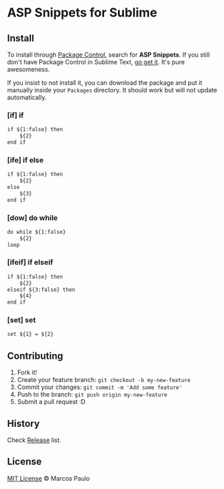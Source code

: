# ASP Snippets for Sublime

## Install

To install through [Package Control](http://wbond.net/sublime_packages/package_control),
search for **ASP Snippets**. If you still don't have Package Control in Sublime Text, [go get it](http://wbond.net/sublime_packages/package_control/installation).
It's pure awesomeness.

If you insist to not install it, you can download the package and put it manually inside your `Packages` directory. It should work but will not update automatically.


### [if] if

```asp
if ${1:false} then
	${2}
end if
```

### [ife] if else

```asp
if ${1:false} then
	${2}
else
	${3}
end if
```

### [dow] do while

```asp
do while ${1:false}
	${2}
loop
```

### [ifeif] if elseif

```asp
if ${1:false} then
	${2}
elseif ${3:false} then
	${4}
end if
```

### [set] set

```asp
set ${1} = ${2}
```

## Contributing

1. Fork it!
2. Create your feature branch: `git checkout -b my-new-feature`
3. Commit your changes: `git commit -m 'Add some feature'`
4. Push to the branch: `git push origin my-new-feature`
5. Submit a pull request :D

## History

Check [Release](https://github.com/marcosisocram/asp-snippets/releases) list.

## License

[MIT License](http://mp.mit-license.org/) © Marcos Paulo